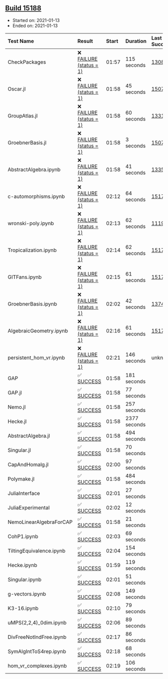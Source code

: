 ## [Build 15188](https://oscarci.mathematik.uni-kl.de/job/oscar/15188/)

* Started on: 2021-01-13
* Ended on: 2021-01-13

| Test Name    | Result | Start | Duration | Last Success | First Failure |
|:-------------|:-------|:------|:---------|:-------------|:--------------|
| CheckPackages | ❌ [FAILURE (status = 1)](https://oscarci.mathematik.uni-kl.de/job/oscar/15188/artifact/logs/build-15188/CheckPackages.log) | 01:57 | 115 seconds | [13085](https://oscarci.mathematik.uni-kl.de/job/oscar/13085/) | [13086](https://oscarci.mathematik.uni-kl.de/job/oscar/13086/) |
| Oscar.jl | ❌ [FAILURE (status = 1)](https://oscarci.mathematik.uni-kl.de/job/oscar/15188/artifact/logs/build-15188/Oscar.jl.log) | 01:58 | 45 seconds | [15079](https://oscarci.mathematik.uni-kl.de/job/oscar/15079/) | [15080](https://oscarci.mathematik.uni-kl.de/job/oscar/15080/) |
| GroupAtlas.jl | ❌ [FAILURE (status = 1)](https://oscarci.mathematik.uni-kl.de/job/oscar/15188/artifact/logs/build-15188/GroupAtlas.jl.log) | 01:58 | 60 seconds | [13311](https://oscarci.mathematik.uni-kl.de/job/oscar/13311/) | [13312](https://oscarci.mathematik.uni-kl.de/job/oscar/13312/) |
| GroebnerBasis.jl | ❌ [FAILURE (status = 1)](https://oscarci.mathematik.uni-kl.de/job/oscar/15188/artifact/logs/build-15188/GroebnerBasis.jl.log) | 01:58 | 3 seconds | [15079](https://oscarci.mathematik.uni-kl.de/job/oscar/15079/) | [15080](https://oscarci.mathematik.uni-kl.de/job/oscar/15080/) |
| AbstractAlgebra.ipynb | ❌ [FAILURE (status = 1)](https://oscarci.mathematik.uni-kl.de/job/oscar/15188/artifact/logs/build-15188/AbstractAlgebra.ipynb.log) | 01:58 | 41 seconds | [13355](https://oscarci.mathematik.uni-kl.de/job/oscar/13355/) | [13356](https://oscarci.mathematik.uni-kl.de/job/oscar/13356/) |
| c-automorphisms.ipynb | ❌ [FAILURE (status = 1)](https://oscarci.mathematik.uni-kl.de/job/oscar/15188/artifact/logs/build-15188/c-automorphisms.ipynb.log) | 02:12 | 64 seconds | [15177](https://oscarci.mathematik.uni-kl.de/job/oscar/15177/) | [15180](https://oscarci.mathematik.uni-kl.de/job/oscar/15180/) |
| wronski-poly.ipynb | ❌ [FAILURE (status = 1)](https://oscarci.mathematik.uni-kl.de/job/oscar/15188/artifact/logs/build-15188/wronski-poly.ipynb.log) | 02:13 | 62 seconds | [11192](https://oscarci.mathematik.uni-kl.de/job/oscar/11192/) | [11193](https://oscarci.mathematik.uni-kl.de/job/oscar/11193/) |
| Tropicalization.ipynb | ❌ [FAILURE (status = 1)](https://oscarci.mathematik.uni-kl.de/job/oscar/15188/artifact/logs/build-15188/Tropicalization.ipynb.log) | 02:14 | 62 seconds | [15176](https://oscarci.mathematik.uni-kl.de/job/oscar/15176/) | [15177](https://oscarci.mathematik.uni-kl.de/job/oscar/15177/) |
| GITFans.ipynb | ❌ [FAILURE (status = 1)](https://oscarci.mathematik.uni-kl.de/job/oscar/15188/artifact/logs/build-15188/GITFans.ipynb.log) | 02:15 | 61 seconds | [15177](https://oscarci.mathematik.uni-kl.de/job/oscar/15177/) | [15180](https://oscarci.mathematik.uni-kl.de/job/oscar/15180/) |
| GroebnerBasis.ipynb | ❌ [FAILURE (status = 1)](https://oscarci.mathematik.uni-kl.de/job/oscar/15188/artifact/logs/build-15188/GroebnerBasis.ipynb.log) | 02:02 | 42 seconds | [13748](https://oscarci.mathematik.uni-kl.de/job/oscar/13748/) | [13749](https://oscarci.mathematik.uni-kl.de/job/oscar/13749/) |
| AlgebraicGeometry.ipynb | ❌ [FAILURE (status = 1)](https://oscarci.mathematik.uni-kl.de/job/oscar/15188/artifact/logs/build-15188/AlgebraicGeometry.ipynb.log) | 02:16 | 61 seconds | [15177](https://oscarci.mathematik.uni-kl.de/job/oscar/15177/) | [15180](https://oscarci.mathematik.uni-kl.de/job/oscar/15180/) |
| persistent_hom_vr.ipynb | ❌ [FAILURE (status = 1)](https://oscarci.mathematik.uni-kl.de/job/oscar/15188/artifact/logs/build-15188/persistent_hom_vr.ipynb.log) | 02:21 | 146 seconds | unknown | unknown |
| GAP | ✅ [SUCCESS](https://oscarci.mathematik.uni-kl.de/job/oscar/15188/artifact/logs/build-15188/GAP.log) | 01:58 | 181 seconds |  |  |
| GAP.jl | ✅ [SUCCESS](https://oscarci.mathematik.uni-kl.de/job/oscar/15188/artifact/logs/build-15188/GAP.jl.log) | 01:58 | 77 seconds |  |  |
| Nemo.jl | ✅ [SUCCESS](https://oscarci.mathematik.uni-kl.de/job/oscar/15188/artifact/logs/build-15188/Nemo.jl.log) | 01:58 | 257 seconds |  |  |
| Hecke.jl | ✅ [SUCCESS](https://oscarci.mathematik.uni-kl.de/job/oscar/15188/artifact/logs/build-15188/Hecke.jl.log) | 01:58 | 2377 seconds |  |  |
| AbstractAlgebra.jl | ✅ [SUCCESS](https://oscarci.mathematik.uni-kl.de/job/oscar/15188/artifact/logs/build-15188/AbstractAlgebra.jl.log) | 01:58 | 494 seconds |  |  |
| Singular.jl | ✅ [SUCCESS](https://oscarci.mathematik.uni-kl.de/job/oscar/15188/artifact/logs/build-15188/Singular.jl.log) | 01:58 | 70 seconds |  |  |
| CapAndHomalg.jl | ✅ [SUCCESS](https://oscarci.mathematik.uni-kl.de/job/oscar/15188/artifact/logs/build-15188/CapAndHomalg.jl.log) | 02:00 | 97 seconds |  |  |
| Polymake.jl | ✅ [SUCCESS](https://oscarci.mathematik.uni-kl.de/job/oscar/15188/artifact/logs/build-15188/Polymake.jl.log) | 01:58 | 484 seconds |  |  |
| JuliaInterface | ✅ [SUCCESS](https://oscarci.mathematik.uni-kl.de/job/oscar/15188/artifact/logs/build-15188/JuliaInterface.log) | 02:01 | 27 seconds |  |  |
| JuliaExperimental | ✅ [SUCCESS](https://oscarci.mathematik.uni-kl.de/job/oscar/15188/artifact/logs/build-15188/JuliaExperimental.log) | 02:02 | 12 seconds |  |  |
| NemoLinearAlgebraForCAP | ✅ [SUCCESS](https://oscarci.mathematik.uni-kl.de/job/oscar/15188/artifact/logs/build-15188/NemoLinearAlgebraForCAP.log) | 01:58 | 21 seconds |  |  |
| CohP1.ipynb | ✅ [SUCCESS](https://oscarci.mathematik.uni-kl.de/job/oscar/15188/artifact/logs/build-15188/CohP1.ipynb.log) | 02:03 | 69 seconds |  |  |
| TiltingEquivalence.ipynb | ✅ [SUCCESS](https://oscarci.mathematik.uni-kl.de/job/oscar/15188/artifact/logs/build-15188/TiltingEquivalence.ipynb.log) | 02:04 | 154 seconds |  |  |
| Hecke.ipynb | ✅ [SUCCESS](https://oscarci.mathematik.uni-kl.de/job/oscar/15188/artifact/logs/build-15188/Hecke.ipynb.log) | 01:59 | 119 seconds |  |  |
| Singular.ipynb | ✅ [SUCCESS](https://oscarci.mathematik.uni-kl.de/job/oscar/15188/artifact/logs/build-15188/Singular.ipynb.log) | 02:01 | 51 seconds |  |  |
| g-vectors.ipynb | ✅ [SUCCESS](https://oscarci.mathematik.uni-kl.de/job/oscar/15188/artifact/logs/build-15188/g-vectors.ipynb.log) | 02:08 | 149 seconds |  |  |
| K3-16.ipynb | ✅ [SUCCESS](https://oscarci.mathematik.uni-kl.de/job/oscar/15188/artifact/logs/build-15188/K3-16.ipynb.log) | 02:10 | 79 seconds |  |  |
| uMPS(2,2,4)_0dim.ipynb | ✅ [SUCCESS](https://oscarci.mathematik.uni-kl.de/job/oscar/15188/artifact/logs/build-15188/uMPS-2-2-4-_0dim.ipynb.log) | 02:06 | 89 seconds |  |  |
| DivFreeNotIndFree.ipynb | ✅ [SUCCESS](https://oscarci.mathematik.uni-kl.de/job/oscar/15188/artifact/logs/build-15188/DivFreeNotIndFree.ipynb.log) | 02:17 | 86 seconds |  |  |
| SymAlgIntToS4rep.ipynb | ✅ [SUCCESS](https://oscarci.mathematik.uni-kl.de/job/oscar/15188/artifact/logs/build-15188/SymAlgIntToS4rep.ipynb.log) | 02:18 | 68 seconds |  |  |
| hom_vr_complexes.ipynb | ✅ [SUCCESS](https://oscarci.mathematik.uni-kl.de/job/oscar/15188/artifact/logs/build-15188/hom_vr_complexes.ipynb.log) | 02:19 | 106 seconds |  |  |
